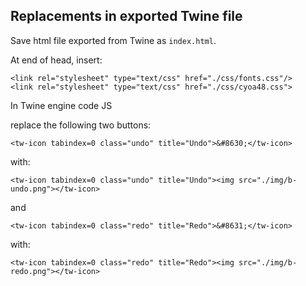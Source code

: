 ## Replacements in exported Twine file

Save html file exported from Twine as `index.html`.

At end of head, insert:
```
<link rel="stylesheet" type="text/css" href="./css/fonts.css"/>
<link rel="stylesheet" type="text/css" href="./css/cyoa48.css">
```

In Twine engine code JS

replace the following two buttons:

```
<tw-icon tabindex=0 class="undo" title="Undo">&#8630;</tw-icon>
```
with:
```
<tw-icon tabindex=0 class="undo" title="Undo"><img src="./img/b-undo.png"></tw-icon>
```

and

```
<tw-icon tabindex=0 class="redo" title="Redo">&#8631;</tw-icon>
```
with:
```
<tw-icon tabindex=0 class="redo" title="Redo"><img src="./img/b-redo.png"></tw-icon>
```